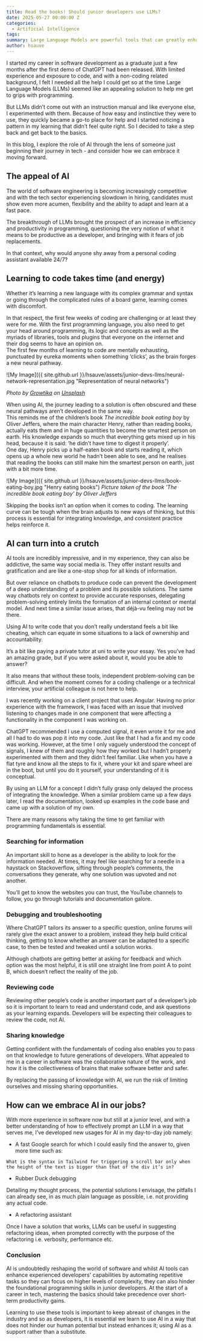 ```yaml
---
title: Read the books! Should junior developers use LLMs?
date: 2025-05-27 00:00:00 Z
categories:
  - Artificial Intelligence
tags:
summary: Large Language Models are powerful tools that can greatly enhance software developers' productivity, but for junior developers starting a career in tech, they may hinder long-term growth by abstracting away essential programming fundamentals.
author: hsauve
---  
```


I started my career in software development as a graduate just a few months after the first demo of ChatGPT had been released. With limited experience and exposure to code, and with a non-coding related background, I felt I needed all the help I could get so at the time Large Language Models (LLMs) seemed like an appealing solution to help me get to grips with programming.   

But LLMs didn’t come out with an instruction manual and like everyone else, I experimented with them. Because of how easy and instinctive they were to use, they quickly became a go-to place for help and I started noticing a pattern in my learning that didn’t feel quite right. So I decided to take a step back and get back to the basics.  

In this blog, I explore the role of AI through the lens of someone just beginning their journey in tech - and consider how we can embrace it moving forward.  

## The appeal of AI  

The world of software engineering is becoming increasingly competitive and with the tech sector experiencing slowdown in hiring, candidates must show even more acumen, flexibility and the ability to adapt and learn at a fast pace.   

The breakthrough of LLMs brought the prospect of an increase in efficiency and productivity in programming, questioning the very notion of what it means to be productive as a developer, and bringing with it fears of job replacements.  

In that context, why would anyone shy away from a personal coding assistant available 24/7?  

## Learning to code takes time (and energy)  

Whether it’s learning a new language with its complex grammar and syntax or going through the complicated rules of a board game, learning comes with discomfort.  

In that respect, the first few weeks of coding are challenging or at least they were for me. With the first programming language, you also need to get your head around programming, its logic and concepts as well as the myriads of libraries, tools and plugins that everyone on the internet and their dog seems to have an opinion on.   
The first few months of learning to code are mentally exhausting, punctuated by eureka moments when something ‘clicks’, as the brain forges a new neural pathway.  

![My Image]({{ site.github.url }}/hsauve/assets/junior-devs-llms/neural-network-representation.jpg "Representation of neural networks")

*Photo by [Growtika](https://unsplash.com/@growtika/) on [Unsplash](https://unsplash.com/photos/an-abstract-image-of-a-sphere-with-dots-and-lines-nGoCBxiaRO0/)*

When using AI, the journey leading to a solution is often obscured and these neural pathways aren’t developed in the same way.  
This reminds me of the children’s book *The incredible book eating boy* by Oliver Jeffers, where the main character Henry, rather than reading books, actually eats them and in huge quantities to become the smartest person on earth. His knowledge expands so much that everything gets mixed up in his head, because it is said: ‘he didn’t have time to digest it properly’.   
One day, Henry picks up a half-eaten book and starts reading it, which opens up a whole new world he hadn’t been able to see, and he realises that reading the books can still make him the smartest person on earth, just with a bit more time.  

![My Image]({{ site.github.url }}/hsauve/assets/junior-devs-llms/book-eating-boy.jpg "Henry eating books")
*Picture taken of the book 'The incredible book eating boy' by Oliver Jeffers*

Skipping the books isn’t an option when it comes to coding. The learning curve can be tough when the brain adjusts to new ways of thinking, but this process is essential for integrating knowledge, and consistent practice helps reinforce it.  

## AI can turn into a crutch  

AI tools are incredibly impressive, and in my experience, they can also be addictive, the same way social media is. They offer instant results and gratification and are like a one-stop shop for all kinds of information.   

But over reliance on chatbots to produce code can prevent the development of a deep understanding of a problem and its possible solutions. The same way chatbots rely on context to provide accurate responses, delegating problem-solving entirely limits the formation of an internal context or mental model. And next time a similar issue arises, that déjà-vu feeling may not be there.  

Using AI to write code that you don’t really understand feels a bit like cheating, which can equate in some situations to a lack of ownership and accountability.   

It’s a bit like paying a private tutor at uni to write your essay. Yes you’ve had an amazing grade, but if you were asked about it, would you be able to answer?   

It also means that without these tools, independent problem-solving can be difficult. And when the moment comes for a coding challenge or a technical interview, your artificial colleague is not here to help.  

I was recently working on a client project that uses Angular. Having no prior experience with the framework, I was faced with an issue that involved listening to changes made in one component that were affecting a functionality in the component I was working on.  

ChatGPT recommended I use a computed signal, it even wrote it for me and all I had to do was pop it into my code. Just like that I had a fix and my code was working. However, at the time I only vaguely understood the concept of signals, I knew of them and roughly how they worked but I hadn’t properly experimented with them and they didn’t feel familiar. Like when you have a flat tyre and know all the steps to fix it, where your kit and spare wheel are in the boot, but until you do it yourself, your understanding of it is conceptual.  

By using an LLM for a concept I didn’t fully grasp only delayed the process of integrating the knowledge. When a similar problem came up a few days later, I read the documentation, looked up examples in the code base and came up with a solution of my own.   

There are many reasons why taking the time to get familiar with programming fundamentals is essential.  

### Searching for information  

An important skill to hone as a developer is the ability to look for the information needed. At times, it may feel like searching for a needle in a haystack on Stackoverflow, sifting through people’s comments, the conversations they generate, why one solution was upvoted and not another.  

You’ll get to know the websites you can trust, the YouTube channels to follow, you go through tutorials and documentation galore.  

### Debugging and troubleshooting  

Where ChatGPT tailors its answer to a specific question, online forums will rarely give the exact answer to a problem, instead they help build critical thinking, getting to know whether an answer can be adapted to a specific case, to then be tested and tweaked until a solution works.  

Although chatbots are getting better at asking for feedback and which option was the most helpful, it is still one straight line from point A to point B, which doesn’t reflect the reality of the job.  

### Reviewing code  

Reviewing other people’s code is another important part of a developer’s job so it is important to learn to read and understand code, and ask questions as your learning expands. Developers will be expecting their colleagues to review the code, not AI.  

### Sharing knowledge  

Getting confident with the fundamentals of coding also enables you to pass on that knowledge to future generations of developers. What appealed to me in a career in software was the collaborative nature of the work, and how it is the collectiveness of brains that make software better and safer.  

By replacing the passing of knowledge with AI, we run the risk of limiting ourselves and missing sharing opportunities.  

## How can we embrace AI in our jobs?  

With more experience in software now but still at a junior level, and with a better understanding of how to effectively prompt an LLM in a way that serves me, I’ve developed new usages for AI in my day-to-day job namely:   

- A fast Google search for which I could easily find the answer to, given more time such as: 

`What is the syntax in Tailwind for triggering a scroll bar only when the height of the text is bigger than that of the div it’s in? `  

- Rubber Duck debugging 

Detailing my thought process, the potential solutions I envisage, the pitfalls I can already see, in as much plain language as possible, i.e. not providing any actual code. 

- A refactoring assistant  

Once I have a solution that works, LLMs can be useful in suggesting refactoring ideas, when prompted correctly with the purpose of the refactoring i.e. verbosity, performance etc. 

### Conclusion  

AI is undoubtedly reshaping the world of software and whilst AI tools can enhance experienced developers' capabilities by automating repetitive tasks so they can focus on higher levels of complexity, they can also hinder the foundational programming skills in junior developers. At the start of a career in tech, mastering the basics should take precedence over short-term productivity gains.  

Learning to use these tools is important to keep abreast of changes in the industry and so as developers, it is essential we learn to use AI in a way that does not hinder our human potential but instead enhances it; using AI as a support rather than a substitute.  
